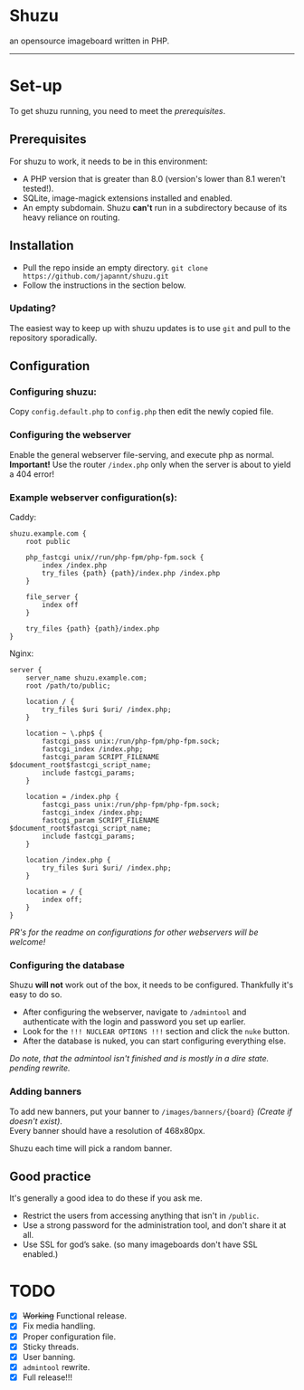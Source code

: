 # Shuzu
an opensource imageboard written in PHP.
___
# Set-up
To get shuzu running, you need to meet the *prerequisites*.

## Prerequisites
For shuzu to work, it needs to be in this environment:
- A PHP version that is greater than 8.0 (version's lower than 8.1 weren't tested!).
- SQLite, image-magick extensions installed and enabled.
- An empty subdomain. Shuzu **can't** run in a subdirectory because of its heavy reliance on routing.

## Installation
 - Pull the repo inside an empty directory. `git clone https://github.com/japannt/shuzu.git`
 - Follow the instructions in the section below.

### Updating?
The easiest way to keep up with shuzu updates is to use `git` and pull to the repository sporadically.

## Configuration
### Configuring shuzu:

Copy `config.default.php` to `config.php` then edit the newly copied file.

### Configuring the webserver 
Enable the general webserver file-serving, and execute php as normal.  
**Important!** Use the router `/index.php` only when the server is about to yield a 404 error!  

### Example webserver configuration(s):

Caddy:
```caddy
shuzu.example.com {
	root public

	php_fastcgi unix//run/php-fpm/php-fpm.sock {
		index /index.php
		try_files {path} {path}/index.php /index.php
	}

	file_server {
		index off
	}

	try_files {path} {path}/index.php
}
```
Nginx:
```nginx
server {
    server_name shuzu.example.com;
    root /path/to/public;

    location / {
        try_files $uri $uri/ /index.php;
    }

    location ~ \.php$ {
        fastcgi_pass unix:/run/php-fpm/php-fpm.sock;
        fastcgi_index /index.php;
        fastcgi_param SCRIPT_FILENAME $document_root$fastcgi_script_name;
        include fastcgi_params;
    }

    location = /index.php {
        fastcgi_pass unix:/run/php-fpm/php-fpm.sock;
        fastcgi_index /index.php;
        fastcgi_param SCRIPT_FILENAME $document_root$fastcgi_script_name;
        include fastcgi_params;
    }

    location /index.php {
        try_files $uri $uri/ /index.php;
    }

    location = / {
        index off;
    }
}
```

*PR's for the readme on configurations for other webservers will be welcome!*

### Configuring the database
Shuzu **will not** work out of the box, it needs to be configured. Thankfully it's easy to do so.
 - After configuring the webserver, navigate to `/admintool` and authenticate with the login and password you set up earlier.
 - Look for the `!!! NUCLEAR OPTIONS !!!` section and click the `nuke` button.
 - After the database is nuked, you can start configuring everything else.
  
 *Do note, that the admintool isn't finished and is mostly in a dire state. pending rewrite.*

### Adding banners
To add new banners, put your banner to `/images/banners/{board}` *(Create if doesn't exist)*.  
Every banner should have a resolution of 468x80px.  

Shuzu each time will pick a random banner.

## Good practice
It's generally a good idea to do these if you ask me.
 - Restrict the users from accessing anything that isn't in `/public`.
 - Use a strong password for the administration tool, and don't share it at all.
 - Use SSL for god’s sake. (so many imageboards don't have SSL enabled.)

# TODO
 - [x] ~~Working~~ Functional release.
 - [x] Fix media handling.
 - [x] Proper configuration file.
 - [x] Sticky threads.
 - [x] User banning.
 - [x] `admintool` rewrite.
 - [x] Full release!!!